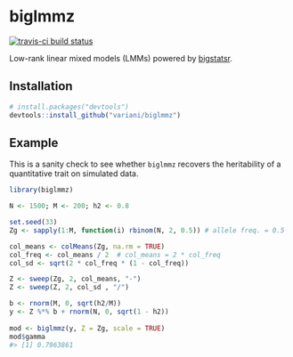 
<!-- README.md is generated from README.Rmd. Please edit that file -->

# biglmmz

[![travis-ci build
status](https://travis-ci.org/variani/biglmmz.svg?branch=master)](https://travis-ci.org/variani/biglmmz)

Low-rank linear mixed models (LMMs) powered by
[bigstatsr](https://github.com/privefl/bigstatsr).

## Installation

``` r
# install.packages("devtools")
devtools::install_github("variani/biglmmz")
```

## Example

This is a sanity check to see whether `biglmmz` recovers the
heritability of a quantitative trait on simulated data.

``` r
library(biglmmz)

N <- 1500; M <- 200; h2 <- 0.8

set.seed(33)
Zg <- sapply(1:M, function(i) rbinom(N, 2, 0.5)) # allele freq. = 0.5

col_means <- colMeans(Zg, na.rm = TRUE)
col_freq <- col_means / 2  # col_means = 2 * col_freq
col_sd <- sqrt(2 * col_freq * (1 - col_freq))

Z <- sweep(Zg, 2, col_means, "-")
Z <- sweep(Z, 2, col_sd , "/")

b <- rnorm(M, 0, sqrt(h2/M))
y <- Z %*% b + rnorm(N, 0, sqrt(1 - h2))
  
mod <- biglmmz(y, Z = Zg, scale = TRUE)
mod$gamma
#> [1] 0.7963861
```
